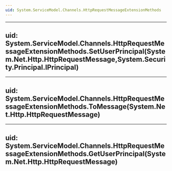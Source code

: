 ```yaml
---
uid: System.ServiceModel.Channels.HttpRequestMessageExtensionMethods
---
```


---
uid: System.ServiceModel.Channels.HttpRequestMessageExtensionMethods.SetUserPrincipal(System.Net.Http.HttpRequestMessage,System.Security.Principal.IPrincipal)
---

---
uid: System.ServiceModel.Channels.HttpRequestMessageExtensionMethods.ToMessage(System.Net.Http.HttpRequestMessage)
---

---
uid: System.ServiceModel.Channels.HttpRequestMessageExtensionMethods.GetUserPrincipal(System.Net.Http.HttpRequestMessage)
---
